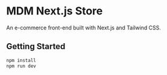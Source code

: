 # MDM Next.js Store

An e-commerce front-end built with Next.js and Tailwind CSS.

## Getting Started

```bash
npm install
npm run dev

